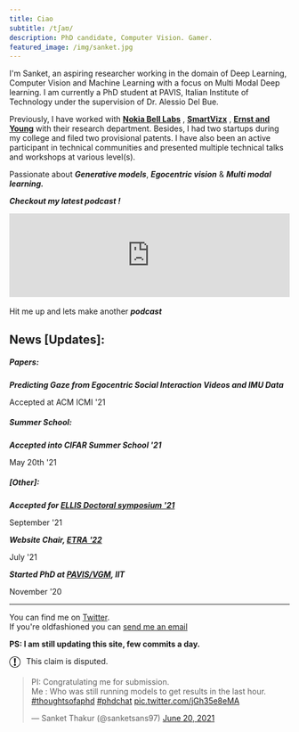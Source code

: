 ```yaml
---
title: Ciao
subtitle: /tʃaʊ/
description: PhD candidate, Computer Vision. Gamer.
featured_image: /img/sanket.jpg
---
```


I'm Sanket, an aspiring researcher working in the domain of Deep Learning, Computer Vision and Machine Learning with a focus on Multi Modal
Deep learning. I am currently a PhD student at PAVIS, Italian Institute of Technology under the supervision of Dr. Alessio Del Bue.

Previously, I have worked with <a href="https://www.bell-labs.com/our-research/future-x-vision/"><b>Nokia Bell Labs</b></a> ,  <a href="https://trezi.com"><b>SmartVizx</b></a> , <a href="https://www.ey.com/en_gl/wavespace/trivandrum"><b>Ernst and Young</b></a>  with their research department. Besides, I had two startups during my college and filed two provisional patents. I have also been an active participant in technical communities and presented multiple technical talks and workshops at various level(s).

Passionate about ***Generative models***, ***Egocentric vision*** & ***Multi modal learning.***

***Checkout my latest podcast !***
<iframe src="https://open.spotify.com/embed/show/7bnalsMIGlbmQYZtqrf36d?t=0" width="100%" height="35%" frameBorder="0" allowtransparency="true" allow="encrypted-media"></iframe>

Hit me up and lets make another ***podcast***

## News [Updates]:

##### Papers:

***Predicting Gaze from Egocentric Social Interaction Videos and IMU Data***
<p>Accepted at ACM ICMI '21</p>

##### Summer School:

***Accepted into CIFAR Summer School '21***
<p>May 20th '21</p>

##### [Other]:

***Accepted for [ELLIS Doctoral symposium '21](https://ellisds.eu)***
<p>September '21</p>

***Website Chair, [ETRA '22](http://etra.acm.org/2022/index.html)***
<p>July '21</p>

***Started PhD at [PAVIS/VGM](https://vgm.iit.it), IIT***
<p>November '20</p>

---------

You can find me on [Twitter](https://twitter.com/sanketsans97).  
If you're oldfashioned you can [send me an email](mailto:sanket.thakur@iit.it)

**PS: I am still updating this site, few commits a day.**
 <!-- width="2%" height="2%" -->
<div style="margin-top:2%">
    <div style="float:left; width:4%; height:4%"><img src="/img/claim_sign.png" alt="claim_sign"></div>
    <div style="float:left; margin-left:2%">This claim is disputed.</div>
    <div style="clear: left;"/>
</div>



<div style="margin-top:2%">
    <blockquote class="twitter-tweet"><p lang="en" dir="ltr">PI: Congratulating me for submission. <br>Me : Who was still running models to get results in the last hour. <a href="https://twitter.com/hashtag/thoughtsofaphd?src=hash&amp;ref_src=twsrc%5Etfw">#thoughtsofaphd</a> <a href="https://twitter.com/hashtag/phdchat?src=hash&amp;ref_src=twsrc%5Etfw">#phdchat</a> <a href="https://t.co/jGh35e8eMA">pic.twitter.com/jGh35e8eMA</a></p>&mdash; Sanket Thakur (@sanketsans97) <a href="https://twitter.com/sanketsans97/status/1406652103880216577?ref_src=twsrc%5Etfw">June 20, 2021</a></blockquote> <script async src="https://platform.twitter.com/widgets.js" charset="utf-8"></script>
</div>
